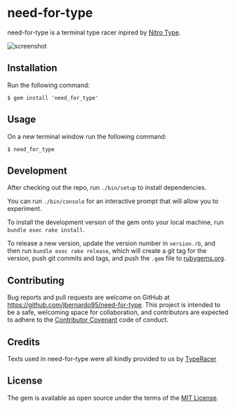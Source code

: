 # need-for-type 

need-for-type is a terminal type racer inpired by [Nitro Type](https://www.nitrotype.com/).

![screenshot](https://raw.githubusercontent.com/need-for-type/need-for-type/master/assets/screenshot.png)

## Installation

Run the following command:

```shell
$ gem install 'need_for_type'
```

## Usage

On a new terminal window run the following command:

```shell
$ need_for_type
```

## Development

After checking out the repo, run `./bin/setup` to install dependencies.

You can run `./bin/console` for an interactive prompt that will allow you to experiment.

To install the development version of the gem onto your local machine, run `bundle exec rake install`.

To release a new version, update the version number in `version.rb`, and then run `bundle exec rake release`, which will create a git tag for the version, push git commits and tags, and push the `.gem` file to [rubygems.org](https://rubygems.org).


## Contributing

Bug reports and pull requests are welcome on GitHub at https://github.com/jbernardo95/need-for-type. This project is intended to be a safe, welcoming space for collaboration, and contributors are expected to adhere to the [Contributor Covenant](contributor-covenant.org) code of conduct.


## Credits 

Texts used in need-for-type were all kindly provided to us by [TypeRacer](http://play.typeracer.com/)

## License

The gem is available as open source under the terms of the [MIT License](http://opensource.org/licenses/MIT).
